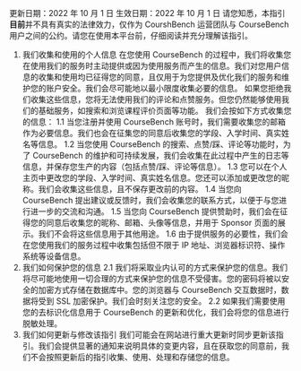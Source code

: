 更新日期：2022 年 10 月 1 日
生效日期：2022 年 10 月 1 日
请您知悉，本指引**目前**并不具有真实的法律效力，仅作为 CourshBench 运营团队与 CourseBench 用户之间的公约。请您在使用本平台前，仔细阅读并充分理解该指引。

1. 我们收集和使用的个人信息
   在您使用 CourseBench 的过程中，我们将收集您在使用我们的服务时主动提供或因为使用服务而产生的信息。我们对您用户信息的收集和使用均已征得您的同意，且仅用于为您提供及优化我们的服务和维护您的账户安全。我们会尽可能地以最小限度收集必要的信息。
   如果您拒绝我们收集这些信息，您将无法使用我们的评论和点赞服务。但您仍然能够使用我们的基础服务，如搜索和浏览课程评价页面等功能。
   我们会按如下方式收集您的信息：
   1.1 当您注册并使用 CourseBench 账号时，我们需要收集您的邮箱作为必要信息。我们也会在征集您的同意后收集您的学段、入学时间、真实姓名等信息。
   1.2 当您使用 CourseBench 的搜索、点赞/踩、评论等功能时，为了 CourseBench 的维护和可持续发展，我们会收集在此过程中产生的日志等信息，并保存您生产的内容（包括点赞/踩、评论等信息）。
   1.3 您可以在个人主页中更改您的学段、入学时间、真实姓名信息。您还可以添加或更改您的昵称。我们会收集这些信息，且不保存更改前的内容。
   1.4 当您向 CourseBench 提出建议或反馈时，我们会收集您的联系方式，以便于与您进行进一步的交流和沟通。
   1.5 当您向 CourseBench 提供赞助时，我们会在征得您的同意后收集您的昵称、邮箱、头像等信息，并用于 Sponsor 页面的展示。我们不会将这些信息用于其他用途。
   1.6 由于提供服务的必要性，我们会在您使用我们的服务过程中收集包括但不限于 IP 地址、浏览器标识符、操作系统等设备信息。
2. 我们如何保护您的信息
   2.1 我们将采取业内认可的方式来保护您的信息。我们将尽可能地使用一切合理的方式来保护您的信息不受侵害。您的密码将被以安全的加密方式存储在数据库中。您的浏览器与 CourseBench 交互数据时，数据将受到 SSL 加密保护。我们会时刻关注您的安全。
   2.2 如果我们需要使用您的去标识化信息用于 CourseBench 的更新和优化，我们会将您的信息进行脱敏处理。
3. 我们如何更新与修改该指引
   我们可能会在网站进行重大更新时同步更新该指引。我们会提供显著的通知来说明具体的变更内容，且在获取您的同意前，我们不会按照更新后的指引收集、使用、处理和存储您的信息。
